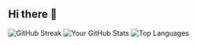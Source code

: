## Hi there 👋

<!--
**archit436/archit436** is a ✨ _special_ ✨ repository because its `README.md` (this file) appears on your GitHub profile.

Here are some ideas to get you started:

- 🔭 I’m currently working on ...
- 🌱 I’m currently learning ...
- 👯 I’m looking to collaborate on ...
- 🤔 I’m looking for help with ...
- 💬 Ask me about ...
- 📫 How to reach me: ...
- 😄 Pronouns: ...
- ⚡ Fun fact: ...
-->

![GitHub Streak](https://github-readme-streak-stats.herokuapp.com/?user=archit436&theme=dark)
![Your GitHub Stats](https://github-readme-stats.vercel.app/api?username=archit436&show_icons=true&theme=dark)
![Top Languages](https://github-readme-stats.vercel.app/api/top-langs/?username=archit436&layout=compact&theme=dark)


